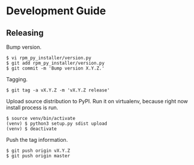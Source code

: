 # Development Guide

## Releasing

Bump version.

```
$ vi rpm_py_installer/version.py
$ git add rpm_py_installer/version.py
$ git commit -m 'Bump version X.Y.Z.'
```

Tagging.

```
$ git tag -a vX.Y.Z -m 'vX.Y.Z release'
```

Upload source distribution to PyPI.
Run it on virtualenv, because right now install process is run.

```
$ source venv/bin/activate
(venv) $ python3 setup.py sdist upload
(venv) $ deactivate
```

Push the tag information.

```
$ git push origin vX.Y.Z
$ git push origin master
```
